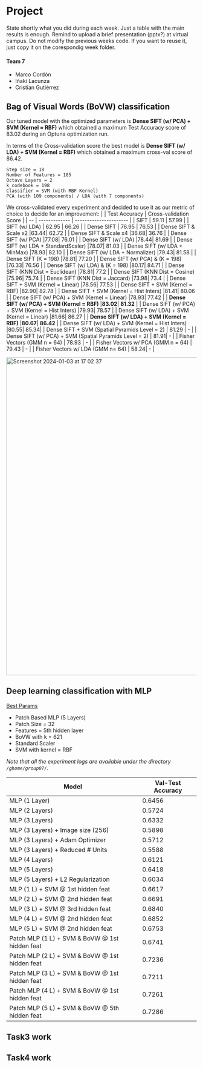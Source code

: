 # Project
State shortly what you did during each week. Just a table with the main results is enough. Remind to upload a brief presentation (pptx?) at virtual campus. Do not modify the previous weeks code. If you want to reuse it, just copy it on the corespondig week folder.

#### Team 7
* Marco Cordón
* Iñaki Lacunza
* Cristian Gutiérrez

## Bag of Visual Words (BoVW) classification
Our tuned model with the optimized parameters is **Dense SIFT (w/ PCA) + SVM (Kernel = RBF)** which obtained a maximum Test Accuracy score of 83.02 during an Optuna optimization run. 

In terms of the Cross-validation score the best model is **Dense SIFT (w/ LDA) + SVM (Kernel = RBF)** which obtained a maximum cross-val score of 86.42.

```
Step size = 18
Number of Features = 185
Octave Layers = 2
k_codebook = 198
Classifier = SVM (with RBF Kernel)
PCA (with 109 components) / LDA (with 7 components)
```

We cross-validated every experiment and decided to use it as our metric of choice to decide for an improvement:
|    | Test Accuracy | Cross-validation Score |
| -- | ------------- | ---------------------- |
| SIFT | 59.11 | 57.99 |
| SIFT (w/ LDA) | 62.95 | 66.26 |
| Dense SIFT | 76.95 | 76.53 |
| Dense SIFT & Scale x2 |63.44| 62.72 |
| Dense SIFT & Scale x4 |36.68| 36.76 |
| Dense SIFT (w/ PCA) |77.08| 76.01 |
| Dense SIFT (w/ LDA) |78.44| 81.69 |
| Dense SIFT (w/ LDA + StandardScaler) |78.07| 81.03 |
| Dense SIFT (w/ LDA + MinMax) |78.93| 82.10 |
| Dense SIFT (w/ LDA + Normalizer) |79.43| 81.58 |
| Dense SIFT (K = 198) |78.81| 77.20 |
| Dense SIFT (w/ PCA) & (K = 198) |76.33| 76.56 |
| Dense SIFT (w/ LDA) & (K = 198) |80.17| 84.71 |
| Dense SIFT (KNN Dist = Euclidean) |78.81| 77.2 |
| Dense SIFT (KNN Dist = Cosine) |75.96| 75.74 |
| Dense SIFT (KNN Dist = Jaccard) |73.98| 73.4 |
| Dense SIFT + SVM (Kernel = Linear) |78.56| 77.53 |
| Dense SIFT + SVM (Kernel = RBF) |82.90| 82.78 |
| Dense SIFT + SVM (Kernel = Hist Inters) |81.41| 80.06 |
| Dense SIFT (w/ PCA) + SVM (Kernel = Linear) |78.93| 77.42 |
| **Dense SIFT (w/ PCA) + SVM (Kernel = RBF)** |**83.02**| **81.32** |
| Dense SIFT (w/ PCA) + SVM (Kernel = Hist Inters) |79.93| 78.57 |
| Dense SIFT (w/ LDA) + SVM (Kernel = Linear) |81.66| 86.27 |
| **Dense SIFT (w/ LDA) + SVM (Kernel = RBF)** |**80.67**| **86.42** |
| Dense SIFT (w/ LDA) + SVM (Kernel = Hist Inters) |80.55| 85.34|
| Dense SIFT + SVM (Spatial Pyramids Level = 2) | 81.29 | - |
| Dense SIFT (w/ PCA) + SVM (Spatial Pyramids Level = 2) | 81.91| - |
| Fisher Vectors (GMM n = 64) | 78.93 | - |
| Fisher Vectors w/ PCA (GMM n = 64) | 79.43 | - |
| Fisher Vectors w/ LDA (GMM n= 64) |  58.24| - |

<img width="840" alt="Screenshot 2024-01-03 at 17 02 37" src="https://github.com/MCV-C3/project23-24-07/assets/57730982/4e7c9a04-e50f-4a38-b7a2-bff3516622c7">


## Deep learning classification with MLP

<u>Best Params</u>

- Patch Based MLP (5 Layers)
- Patch Size = 32
- Features = 5th hidden layer
- BoVW with k = 621
- Standard Scaler
- SVM with kernel = RBF

*Note that all the experiment logs are available under the directory `/ghome/group07/`.*

| Model | Val-Test Accuracy |
| --- | --- |
| MLP (1 Layer) | 0.6456 |
| MLP (2 Layers) | 0.5724 |
| MLP (3 Layers) | 0.6332 |
| MLP (3 Layers) + Image size (256) | 0.5898 |
| MLP (3 Layers) + Adam Optimizer | 0.5712 |
| MLP (3 Layers) + Reduced # Units | 0.5588 |
| MLP (4 Layers) | 0.6121 |
| MLP (5 Layers) | 0.6418 |
| MLP (5 Layers) + L2 Regularization | 0.6034 |
| MLP (1 L) + SVM @ 1st hidden feat | 0.6617 |
| MLP (2 L) + SVM @ 2nd hidden feat | 0.6691 |
| MLP (3 L) + SVM @ 3rd hidden feat | 0.6840 |
| MLP (4 L) + SVM @ 2nd hidden feat | 0.6852 |
| MLP (5 L) + SVM @ 2nd hidden feat | 0.6753 |
| Patch MLP (1 L) + SVM & BoVW @ 1st hidden feat | 0.6741 |
| Patch MLP (2 L) + SVM & BoVW @ 1st hidden feat | 0.7236 |
| Patch MLP (3 L) + SVM & BoVW @ 1st hidden feat | 0.7211 |
| Patch MLP (4 L) + SVM & BoVW @ 1st hidden feat | 0.7261 |
| Patch MLP (5 L) + SVM & BoVW @ 5th hidden feat | 0.7286 |


## Task3 work

## Task4 work


